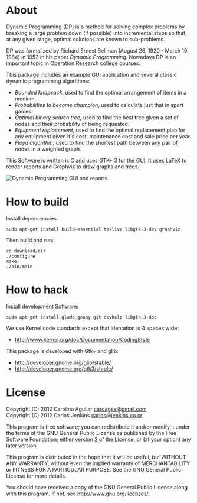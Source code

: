 About
=====

Dynamic Programming (DP) is a method for solving complex problems by breaking
a large problem down (if possible) into incremental steps so that, at any given
stage, optimal solutions are known to sub-problems.

DP was formalized by Richard Ernest Bellman (August 26, 1920 - March 19, 1984)
in 1953 in his paper *Dynamic Programming*. Nowadays DP is an important topic
in Operation Research college courses.

This package includes an example GUI application and several classic dynamic
programming algorithms:

- *Bounded knapsack*, used to find the optimal arrangement of items in a medium.
- *Probabilities to become champion*, used to calculate just that in sport games.
- *Optimal binary search tree*, used to find the best tree given a set of nodes
  and their probability of being requested.
- *Equipment replacement*, used to find the optimal replacement plan for any
  equipment given it's cost, maintenance cost and sale price per year.
- *Floyd algorithm*, used to find the shortest path between any pair of nodes
  in a weighted graph.


This Software is written is C and uses GTK+ 3 for the GUI. It uses LaTeX to render
reports and Graphviz to draw graphs and trees.

![Dynamic Programming GUI and reports](https://raw.github.com/carlos-jenkins/dynamic-programming/master/media/wall.png "Dynamic Programming GUI and reports")


How to build
============

Install dependencies:

```shell
sudo apt-get install build-essential texlive libgtk-3-dev graphviz
```

Then build and run:

```shell
cd download/dir
./configure
make
./bin/main
```

How to hack
===========

Install development Software:

```shell
sudo apt-get install glade geany git devhelp libgtk-3-doc
```

We use Kernel code standards except that identation is 4 spaces wide:

- http://www.kernel.org/doc/Documentation/CodingStyle

This package is developed with Gtk+ and glib:

- http://developer.gnome.org/glib/stable/
- http://developer.gnome.org/gtk3/stable/


License
=======

Copyright (C) 2012 Carolina Aguilar <caroagse@gmail.com>  
Copyright (C) 2012 Carlos Jenkins <carlos@jenkins.co.cr>

This program is free software; you can redistribute it and/or modify
it under the terms of the GNU General Public License as published by
the Free Software Foundation; either version 2 of the License, or
(at your option) any later version.

This program is distributed in the hope that it will be useful,
but WITHOUT ANY WARRANTY; without even the implied warranty of
MERCHANTABILITY or FITNESS FOR A PARTICULAR PURPOSE.  See the
GNU General Public License for more details.

You should have received a copy of the GNU General Public License
along with this program.  If not, see <http://www.gnu.org/licenses/>.

